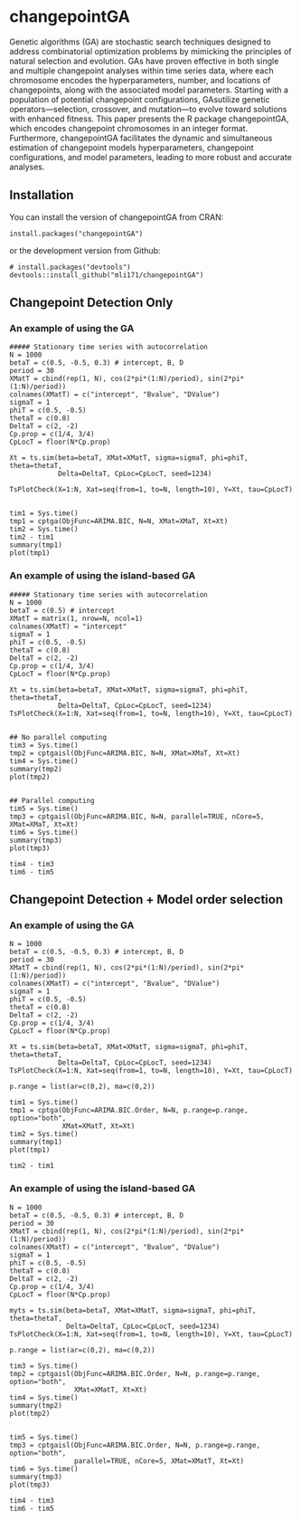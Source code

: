 # changepointGA
Genetic algorithms (GA) are stochastic search techniques designed to address 
combinatorial optimization problems by mimicking the principles of natural 
selection and evolution. GAs have proven effective in both single and multiple 
changepoint analyses within time series data, where each chromosome encodes 
the hyperparameters, number, and locations of changepoints, along with the 
associated model parameters. Starting with a population of potential changepoint 
configurations, GAsutilize genetic operators—selection, crossover, and mutation—to 
evolve toward solutions with enhanced fitness. This paper presents the R package 
changepointGA, which encodes changepoint chromosomes in an integer format. 
Furthermore, changepointGA facilitates the dynamic and simultaneous estimation 
of changepoint models hyperparameters, changepoint configurations, and model 
parameters, leading to more robust and accurate analyses.

## Installation
You can install the version of changepointGA from CRAN:

```{r}
install.packages("changepointGA")
```

or the development version from Github:

```{r}
# install.packages("devtools")
devtools::install_github("mli171/changepointGA")
```

## Changepoint Detection Only

### An example of using the GA 
```{r}
##### Stationary time series with autocorrelation
N = 1000
betaT = c(0.5, -0.5, 0.3) # intercept, B, D
period = 30
XMatT = cbind(rep(1, N), cos(2*pi*(1:N)/period), sin(2*pi*(1:N)/period))
colnames(XMatT) = c("intercept", "Bvalue", "DValue")
sigmaT = 1
phiT = c(0.5, -0.5)
thetaT = c(0.8)
DeltaT = c(2, -2)
Cp.prop = c(1/4, 3/4)
CpLocT = floor(N*Cp.prop)

Xt = ts.sim(beta=betaT, XMat=XMatT, sigma=sigmaT, phi=phiT, theta=thetaT, 
            Delta=DeltaT, CpLoc=CpLocT, seed=1234)

TsPlotCheck(X=1:N, Xat=seq(from=1, to=N, length=10), Y=Xt, tau=CpLocT)


tim1 = Sys.time()
tmp1 = cptga(ObjFunc=ARIMA.BIC, N=N, XMat=XMaT, Xt=Xt)
tim2 = Sys.time()
tim2 - tim1
summary(tmp1)
plot(tmp1)
```

### An example of using the island-based GA 
```{r}
##### Stationary time series with autocorrelation
N = 1000
betaT = c(0.5) # intercept
XMatT = matrix(1, nrow=N, ncol=1)
colnames(XMatT) = "intercept"
sigmaT = 1
phiT = c(0.5, -0.5)
thetaT = c(0.8)
DeltaT = c(2, -2)
Cp.prop = c(1/4, 3/4)
CpLocT = floor(N*Cp.prop)

Xt = ts.sim(beta=betaT, XMat=XMatT, sigma=sigmaT, phi=phiT, theta=thetaT, 
            Delta=DeltaT, CpLoc=CpLocT, seed=1234)
TsPlotCheck(X=1:N, Xat=seq(from=1, to=N, length=10), Y=Xt, tau=CpLocT)


## No parallel computing
tim3 = Sys.time()
tmp2 = cptgaisl(ObjFunc=ARIMA.BIC, N=N, XMat=XMaT, Xt=Xt)
tim4 = Sys.time()
summary(tmp2)
plot(tmp2)


## Parallel computing
tim5 = Sys.time()
tmp3 = cptgaisl(ObjFunc=ARIMA.BIC, N=N, parallel=TRUE, nCore=5, XMat=XMaT, Xt=Xt)
tim6 = Sys.time()
summary(tmp3)
plot(tmp3)

tim4 - tim3
tim6 - tim5
```

## Changepoint Detection + Model order selection

### An example of using the GA 
```{r}
N = 1000
betaT = c(0.5, -0.5, 0.3) # intercept, B, D
period = 30
XMatT = cbind(rep(1, N), cos(2*pi*(1:N)/period), sin(2*pi*(1:N)/period))
colnames(XMatT) = c("intercept", "Bvalue", "DValue")
sigmaT = 1
phiT = c(0.5, -0.5)
thetaT = c(0.8)
DeltaT = c(2, -2)
Cp.prop = c(1/4, 3/4)
CpLocT = floor(N*Cp.prop)

Xt = ts.sim(beta=betaT, XMat=XMatT, sigma=sigmaT, phi=phiT, theta=thetaT, 
            Delta=DeltaT, CpLoc=CpLocT, seed=1234)
TsPlotCheck(X=1:N, Xat=seq(from=1, to=N, length=10), Y=Xt, tau=CpLocT)

p.range = list(ar=c(0,2), ma=c(0,2))

tim1 = Sys.time()
tmp1 = cptga(ObjFunc=ARIMA.BIC.Order, N=N, p.range=p.range, option="both", 
             XMat=XMatT, Xt=Xt)
tim2 = Sys.time()
summary(tmp1)
plot(tmp1)

tim2 - tim1
```

### An example of using the island-based GA 
```{r}
N = 1000
betaT = c(0.5, -0.5, 0.3) # intercept, B, D
period = 30
XMatT = cbind(rep(1, N), cos(2*pi*(1:N)/period), sin(2*pi*(1:N)/period))
colnames(XMatT) = c("intercept", "Bvalue", "DValue")
sigmaT = 1
phiT = c(0.5, -0.5)
thetaT = c(0.8)
DeltaT = c(2, -2)
Cp.prop = c(1/4, 3/4)
CpLocT = floor(N*Cp.prop)

myts = ts.sim(beta=betaT, XMat=XMatT, sigma=sigmaT, phi=phiT, theta=thetaT, 
              Delta=DeltaT, CpLoc=CpLocT, seed=1234)
TsPlotCheck(X=1:N, Xat=seq(from=1, to=N, length=10), Y=Xt, tau=CpLocT)

p.range = list(ar=c(0,2), ma=c(0,2))

tim3 = Sys.time()
tmp2 = cptgaisl(ObjFunc=ARIMA.BIC.Order, N=N, p.range=p.range, option="both", 
                XMat=XMatT, Xt=Xt)
tim4 = Sys.time()
summary(tmp2)
plot(tmp2)


tim5 = Sys.time()
tmp3 = cptgaisl(ObjFunc=ARIMA.BIC.Order, N=N, p.range=p.range, option="both", 
                parallel=TRUE, nCore=5, XMat=XMatT, Xt=Xt)
tim6 = Sys.time()
summary(tmp3)
plot(tmp3)

tim4 - tim3
tim6 - tim5
```
